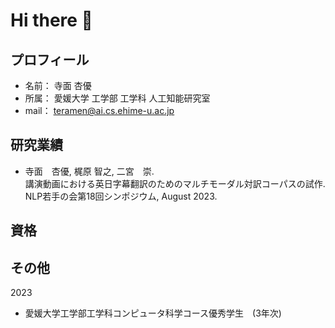 # Hi there 👋

<!--
**ayuteramen/ayuteramen** is a ✨ _special_ ✨ repository because its `README.md` (this file) appears on your GitHub profile.

Here are some ideas to get you started:

- 🔭 I’m currently working on ...
- 🌱 I’m currently learning ...
- 👯 I’m looking to collaborate on ...
- 🤔 I’m looking for help with ...
- 💬 Ask me about ...
- 📫 How to reach me: ...
- 😄 Pronouns: ...
- ⚡ Fun fact: ...
-->


## プロフィール
- 名前： 寺面 杏優
- 所属： 愛媛大学 工学部 工学科 人工知能研究室
- mail： teramen@ai.cs.ehime-u.ac.jp

## 研究業績
- 寺面　杏優, 梶原 智之, 二宮　崇.<br>
講演動画における英日字幕翻訳のためのマルチモーダル対訳コーパスの試作.<br>
NLP若手の会第18回シンポジウム, August 2023.<br>

## 資格

## その他
2023
- 愛媛大学工学部工学科コンピュータ科学コース優秀学生　(3年次)

